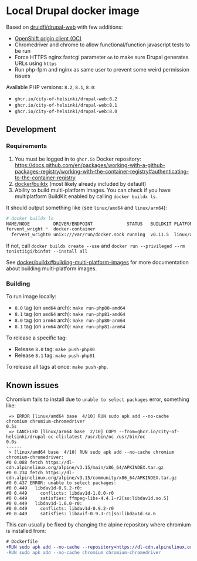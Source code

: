 # Local Drupal docker image

Based on [druidfi/drupal-web](https://github.com/druidfi/docker-images) with few additions:

- [OpenShift origin client (OC)](/local/oc)
- Chromedriver and chrome to allow functional/function javascript tests to be run
- Force HTTPS nginx fastcgi parameter `on` to make sure Drupal generates URLs using `https`
- Run php-fpm and nginx as same user to prevent some weird permission issues

Available PHP versions: `8.2`, `8.1`, `8.0`:

- `ghcr.io/city-of-helsinki/drupal-web:8.2`
- `ghcr.io/city-of-helsinki/drupal-web:8.1`
- `ghcr.io/city-of-helsinki/drupal-web:8.0`

## Development

### Requirements

1. You must be logged in to `ghcr.io` Docker repository: https://docs.github.com/en/packages/working-with-a-github-packages-registry/working-with-the-container-registry#authenticating-to-the-container-registry
2. [docker/buildx](https://github.com/docker/buildx) (most likely already included by default)
3. Ability to build multi-platform images. You can check if you have multiplatform BuildKit enabled by calling `docker buildx ls`.

It should output something like (see `linux/amd64` and `linux/arm64`):

```bash
# docker buildx ls
NAME/NODE         DRIVER/ENDPOINT             STATUS   BUILDKIT PLATFORMS
fervent_wright *  docker-container
  fervent_wright0 unix:///var/run/docker.sock running  v0.11.5  linux/amd64, linux/amd64/v2, linux/amd64/v3, linux/386, linux/arm64, linux/riscv64, linux/ppc64le, linux/s390x, linux/mips64le, linux/mips64
```

If not, call `docker buildx create --use` and `docker run --privileged --rm tonistiigi/binfmt --install all` 

See [docker/buildx#building-multi-platform-images](https://github.com/docker/buildx#building-multi-platform-images) for more documentation about building multi-platform images. 

### Building

To run image locally:

- `8.0` tag (on `amd64` arch): `make run-php80-amd64`
- `8.1` tag (on `amd64` arch): `make run-php81-amd64`
- `8.0` tag (on `arm64` arch): `make run-php80-arm64`
- `8.1` tag (on `arm64` arch): `make run-php81-arm64`

To release a specific tag:

- Release `8.0` tag: `make push-php80`
- Release `8.1` tag: `make push-php81`

To release all tags at once: `make push-php`.

## Known issues

Chromium fails to install due to `unable to select packages` error, something like:

```
 => ERROR [linux/amd64 base  4/10] RUN sudo apk add --no-cache chromium chromium-chromedriver                                                                                                                                                          0.5s
 => CANCELED [linux/arm64 base  2/10] COPY --from=ghcr.io/city-of-helsinki/drupal-oc-cli:latest /usr/bin/oc /usr/bin/oc                                                                                                                                0.0s
------
 > [linux/amd64 base  4/10] RUN sudo apk add --no-cache chromium chromium-chromedriver:
#0 0.088 fetch https://dl-cdn.alpinelinux.org/alpine/v3.15/main/x86_64/APKINDEX.tar.gz
#0 0.234 fetch https://dl-cdn.alpinelinux.org/alpine/v3.15/community/x86_64/APKINDEX.tar.gz
#0 0.437 ERROR: unable to select packages:
#0 0.449   libdav1d-0.9.2-r0:
#0 0.449     conflicts: libdav1d-1.0.0-r0
#0 0.449     satisfies: ffmpeg-libs-4.4.1-r2[so:libdav1d.so.5]
#0 0.449   libdav1d-1.0.0-r0:
#0 0.449     conflicts: libdav1d-0.9.2-r0
#0 0.449     satisfies: libavif-0.9.3-r1[so:libdav1d.so.6
```

This can usually be fixed by changing the alpine repository where chromium is installed from:

```diff
# Dockerfile
+RUN sudo apk add --no-cache --repository=https://dl-cdn.alpinelinux.org/alpine/edge/community chromium chromium-chromedriver
-RUN sudo apk add --no-cache chromium chromium-chromedriver
```
